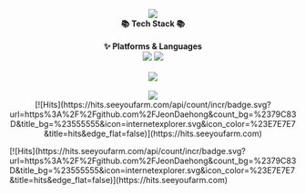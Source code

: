 <p align="center">
  <img src="https://capsule-render.vercel.app/api?type=waving&color=auto&height=200&section=header&text=Daehong%20Github!&fontSize=90" />
  <br>
  <strong>📚 Tech Stack 📚</strong>
  <br><br>
  <strong>✨ Platforms & Languages</strong>
  <br>
  <img src="https://img.shields.io/badge/Java-007396?style=flat&logo=OpenJDK&logoColor=white"/>
  <img src="https://img.shields.io/badge/Spring-6DB33F?style=flat&logo=Spring&logoColor=white"/>

  <br>
  <br>
  <img src="https://github-readme-stats.vercel.app/api/top-langs/?username=Jeondaehong&layout=compact"><br><br>
  <img src="https://github-readme-stats.vercel.app/api?username=Jeondaehong&show_icons=true">
  <br>
  [![Hits](https://hits.seeyoufarm.com/api/count/incr/badge.svg?url=https%3A%2F%2Fgithub.com%2FJeonDaehong&count_bg=%2379C83D&title_bg=%23555555&icon=internetexplorer.svg&icon_color=%23E7E7E7&title=hits&edge_flat=false)](https://hits.seeyoufarm.com)
</p>
[![Hits](https://hits.seeyoufarm.com/api/count/incr/badge.svg?url=https%3A%2F%2Fgithub.com%2FJeonDaehong&count_bg=%2379C83D&title_bg=%23555555&icon=internetexplorer.svg&icon_color=%23E7E7E7&title=hits&edge_flat=false)](https://hits.seeyoufarm.com)
